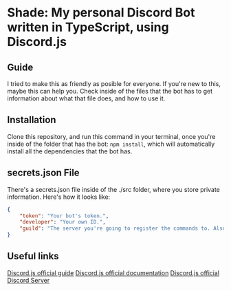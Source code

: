 # Shade: My personal Discord Bot written in TypeScript, using Discord.js

## Guide
I tried to make this as friendly as posible for everyone. If you're new to this, maybe this can help you.
Check inside of the files that the bot has to get information about what that file does, and how to use it.

## Installation
Clone this repository, and run this command in your terminal, once you're inside of the folder that has the bot: `npm install`, which will automatically install all the dependencies that the bot has.

## secrets.json File
There's a secrets.json file inside of the ./src folder, where you store private information. Here's how it looks like:
```json
{
    "token": "Your bot's token.",
    "developer": "Your own ID.",
    "guild": "The server you're going to register the commands to. Also referred as 'Development Server.'"
}
```

## Useful links
[Discord.js official guide](https://discordjs.guide/#before-you-begin)
[Discord.js official documentation](https://discord.js.org/#/docs/discord.js/stable/general/welcome)
[Discord.js official Discord Server](https://discord.gg/djs)